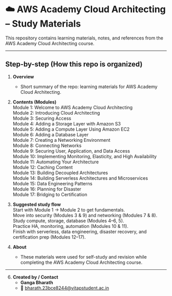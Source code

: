 # ☁️ AWS Academy Cloud Architecting – Study Materials

This repository contains learning materials, notes, and references from the AWS Academy Cloud Architecting course.

---

## Step-by-step (How this repo is organized)

1. **Overview**  
   - Short summary of the repo: learning materials for AWS Academy Cloud Architecting.

2. **Contents (Modules)**  
      Module 1: Welcome to AWS Academy Cloud Architecting  
      Module 2: Introducing Cloud Architecting  
      Module 3: Securing Access  
      Module 4: Adding a Storage Layer with Amazon S3  
      Module 5: Adding a Compute Layer Using Amazon EC2  
      Module 6: Adding a Database Layer  
      Module 7: Creating a Networking Environment  
      Module 8: Connecting Networks  
      Module 9: Securing User, Application, and Data Access  
      Module 10: Implementing Monitoring, Elasticity, and High Availability  
      Module 11: Automating Your Architecture  
      Module 12: Caching Content  
      Module 13: Building Decoupled Architectures  
      Module 14: Building Serverless Architectures and Microservices  
      Module 15: Data Engineering Patterns  
      Module 16: Planning for Disaster  
      Module 17: Bridging to Certification


4. **Suggested study flow**  
   Start with Module 1 → Module 2 to get fundamentals.  
   Move into security (Modules 3 & 9) and networking (Modules 7 & 8).  
   Study compute, storage, database (Modules 4–6, 5).  
   Practice HA, monitoring, automation (Modules 10 & 11).  
   Finish with serverless, data engineering, disaster recovery, and certification prep (Modules 12–17).

5. **About**  
   - These materials were used for self-study and revision while completing the AWS Academy Cloud Architecting course.
---

6. **Created by / Contact**  
   - **Ganga Bharath**  
   - 📧 bharath.23bce8244@vitapstudent.ac.in



